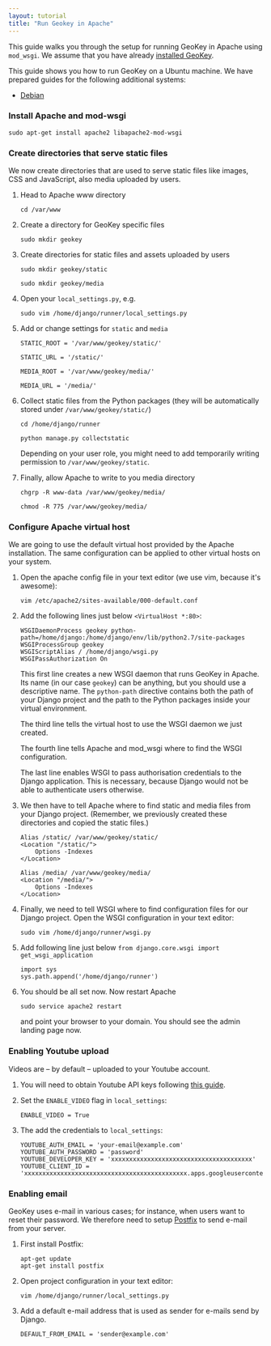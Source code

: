 ```yaml
---
layout: tutorial
title: "Run Geokey in Apache"
---
```


This guide walks you through the setup for running GeoKey in Apache using `mod_wsgi`. We assume that you have already [installed GeoKey](how-to-install-ubuntu.html).

<div class="info-box alert alert-warning">
    <i class="fa fa-exclamation-triangle"></i>
    <div>
        This guide shows you how to run GeoKey on a Ubuntu machine. We have prepared guides for the following additional systems:
        <ul class="tutorial-links">
            <li><a href="/help/run-in-apache.html">Debian</a></li>
        </ul>
    </div>
</div>

### Install Apache and mod-wsgi

`sudo apt-get install apache2 libapache2-mod-wsgi`

### Create directories that serve static files

We now create directories that are used to serve static files like images, CSS and JavaScript, also media uploaded by users.

1. Head to Apache www directory

    `cd /var/www`

2. Create a directory for GeoKey specific files

    `sudo mkdir geokey`

3. Create directories for static files and assets uploaded by users

    `sudo mkdir geokey/static`

    `sudo mkdir geokey/media`

4. Open your `local_settings.py`, e.g.

    `sudo vim /home/django/runner/local_settings.py`

5. Add or change settings for `static` and `media`

    `STATIC_ROOT = '/var/www/geokey/static/'`

    `STATIC_URL = '/static/'`

    `MEDIA_ROOT = '/var/www/geokey/media/'`

    `MEDIA_URL = '/media/'`

6. Collect static files from the Python packages (they will be automatically stored under `/var/www/geokey/static/`)

    `cd /home/django/runner`

    `python manage.py collectstatic`

    Depending on your user role, you might need to add temporarily writing permission to `/var/www/geokey/static`.

7. Finally, allow Apache to write to you media directory

    `chgrp -R www-data /var/www/geokey/media/`

    `chmod -R 775 /var/www/geokey/media/`

### Configure Apache virtual host

We are going to use the default virtual host provided by the Apache installation. The same configuration can be applied to other virtual hosts on your system.

1. Open the apache config file in your text editor (we use vim, because it's awesome):

    ```
    vim /etc/apache2/sites-available/000-default.conf
    ```

2. Add the following lines just below `<VirtualHost *:80>`:

    ```
    WSGIDaemonProcess geokey python-path=/home/django:/home/django/env/lib/python2.7/site-packages
    WSGIProcessGroup geokey
    WSGIScriptAlias / /home/django/wsgi.py
    WSGIPassAuthorization On
    ```

    This first line creates a new WSGI daemon that runs GeoKey in Apache. Its name (in our case `geokey`) can be anything, but you should use a descriptive name. The `python-path` directive contains both the path of your Django project and the path to the Python packages inside your virtual environment.

    The third line tells the virtual host to use the WSGI daemon we just created.

    The fourth line tells Apache and mod_wsgi where to find the WSGI configuration.

    The last line enables WSGI to pass authorisation credentials to the Django application. This is necessary, because Django would not be able to authenticate users otherwise.

3. We then have to tell Apache where to find static and media files from your Django project. (Remember, we previously created these directories and copied the static files.)

    ```
    Alias /static/ /var/www/geokey/static/
    <Location "/static/">
        Options -Indexes
    </Location>

    Alias /media/ /var/www/geokey/media/
    <Location "/media/">
        Options -Indexes
    </Location>
    ```

5. Finally, we need to tell WSGI where to find configuration files for our Django project. Open the WSGI configuration in your text editor:

    ```
    sudo vim /home/django/runner/wsgi.py
    ```

6. Add following line just below `from django.core.wsgi import get_wsgi_application`

    ```
    import sys
    sys.path.append('/home/django/runner')
    ```

7. You should be all set now. Now restart Apache

    ```
    sudo service apache2 restart
    ```

    and point your browser to your domain. You should see the admin landing page now.


### Enabling Youtube upload

Videos are – by default – uploaded to your Youtube account.

1. You will need to obtain Youtube API keys following [this guide](https://developers.google.com/youtube/registering_an_application).

2. Set the `ENABLE_VIDEO` flag in `local_settings`:

    ```
    ENABLE_VIDEO = True
    ```

3. The add the credentials to `local_settings`:

    ```
    YOUTUBE_AUTH_EMAIL = 'your-email@example.com'
    YOUTUBE_AUTH_PASSWORD = 'password'
    YOUTUBE_DEVELOPER_KEY = 'xxxxxxxxxxxxxxxxxxxxxxxxxxxxxxxxxxxxxxx'
    YOUTUBE_CLIENT_ID = 'xxxxxxxxxxxxxxxxxxxxxxxxxxxxxxxxxxxxxxxxxxxxx.apps.googleusercontent.com'
    ```

### Enabling email

GeoKey uses e-mail in various cases; for instance, when users want to reset their password. We therefore need to setup [Postfix](http://www.postfix.org/) to send e-mail from your server.

1. First install Postfix:

    ```
    apt-get update
    apt-get install postfix
    ```

2. Open project configuration in your text editor:

    ```
    vim /home/django/runner/local_settings.py
    ```

3. Add a default e-mail address that is used as sender for e-mails send by Django.

    ```
    DEFAULT_FROM_EMAIL = 'sender@example.com'
    ```

